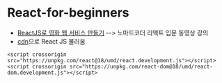 # React-for-beginners
- [ReactJS로 영화 웹 서비스 만들기](https://nomadcoders.co/react-for-beginners/lectures/3260) --> 노마드코더 리액트 입문 동영상 강의
- [cdn](https://ko.legacy.reactjs.org/docs/cdn-links.html)으로 React JS 불러옴
```
<script crossorigin src="https://unpkg.com/react@18/umd/react.development.js"></script>
<script crossorigin src="https://unpkg.com/react-dom@18/umd/react-dom.development.js"></script>
```
